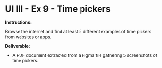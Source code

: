 # UI III - Ex 9 - Time pickers

**Instructions:** 

Browse the internet and find at least 5 different examples of time pickers from websites or apps. 

**Deliverable:**

- A PDF document extracted from a Figma file gathering 5 screenshots of time pickers.
